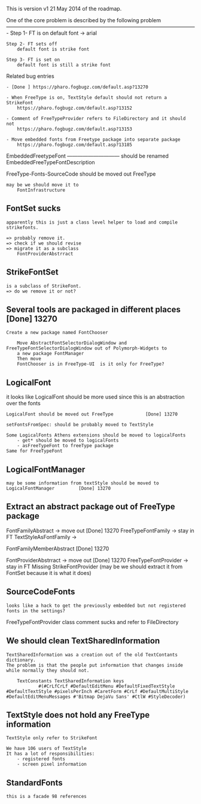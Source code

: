 
This is version v1 21 May 2014 of the roadmap.


One of the core problem is described by the following problem
————————————————————————————————————-
	Step 1- FT is on
		default font -> arial

	Step 2- FT sets off
		default font is strike font

	Step 3- FT is set on
		default font is still a strike font
	

Related bug entries

	- [Done ] https://pharo.fogbugz.com/default.asp?13270

	- When FreeType is on, TextStyle default should not return a StrikeFont
		https://pharo.fogbugz.com/default.asp?13152

	- Comment of FreeTypeProvider refers to FileDirectory and it should not 
		https://pharo.fogbugz.com/default.asp?13153

	- Move embedded fonts from Freetype package into separate package
		https://pharo.fogbugz.com/default.asp?13185





EmbeddedFreetypeFont
——————————
	should be renamed 
		EmbeddedFreeTypeFontDescription

FreeType-Fonts-SourceCode should be moved out FreeType

	may be we should move it to 
		FontInfrastructure

FontSet sucks
-------------------
	apparently this is just a class level helper to load and compile strikefonts.

	=> probably remove it. 
	=> check if we should revise
	=> migrate it as a subclass
		FontProviderAbstrract
	

StrikeFontSet 
-------------------
	is a subclass of StrikeFont. 
	=> do we remove it or not?
		

Several tools are packaged in different places 		[Done] 13270
---------------------------------------------------------------
	Create a new package named FontChooser
	
		Move AbstractFontSelectorDialogWindow and FreeTypeFontSelectorDialogWindow out of Polymorph-Widgets to 
		a new package FontManager 
		Then move 
		FontChooser is in FreeType-UI  is it only for FreeType?
	

LogicalFont
-----------------
it looks like LogicalFont should be more used since this is an abstraction over the fonts

	LogicalFont should be moved out FreeType 			[Done] 13270
	
	setFontsFromSpec: should be probably moved to TextStyle
	
	Some LogicalFonts Athens extensions should be moved to logicalFonts 
		- get* should be moved to logicalFonts
		- asFreeTypeFont to freeType package
	Same for FreeTypeFont
	
	
LogicalFontManager
----------------------------
	may be some information from textStyle should be moved to LogicalFontManager         [Done] 13270	
Extract an abstract package out of FreeType package
------------------------------------------------------------------------

FontFamilyAbstract    -> move out        [Done] 13270
	FreeTypeFontFamily -> stay in FT
	TextStyleAsFontFamily ->
	
FontFamilyMemberAbstract                   [Done] 13270

FontProviderAbstrract -> move out       [Done] 13270
	FreeTypeFontProvider -> stay in FT
	Missing StrikeFontProvider (may be we should extract it from FontSet because it is what it does)
			

	
SourceCodeFonts 
-------------------------
	looks like a hack to get the previously embedded but not registered fonts in the settings?
	
FreeTypeFontProvider class comment sucks and refer to FileDirectory
	
	
We should clean TextSharedInformation
-------------------------------------------------------
	TextSharedInformation was a creation out of the old TextContants dictionary.
	The problem is that the people put information that changes inside while normally they should not.
	
		TextConstants TextSharedInformation keys 
				#(#CrLfCrLf #DefaultEditMenu #DefaultFixedTextStyle #DefaultTextStyle #pixelsPerInch #CaretForm #CrLf #DefaultMultiStyle 				#DefaultEditMenuMessages #'Bitmap DejaVu Sans' #CtlW #StyleDecoder)	
	
	
	
TextStyle	does not hold any FreeType information
--------------------------------------------------------------------
	TextStyle only refer to StrikeFont
	
	We have 106 users of TextStyle
	It has a lot of responsibilities:
		- registered fonts
		- screen pixel information
	
	
StandardFonts
--------------------
	this is a facade 98 references